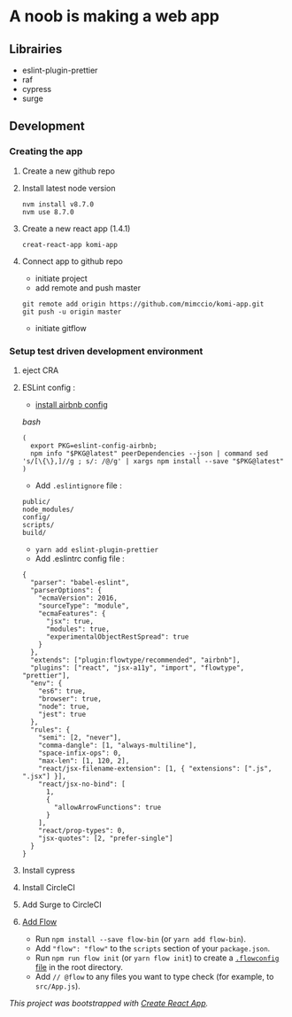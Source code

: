 # A noob is making a web app

## Librairies

- eslint-plugin-prettier
- raf
- cypress
- surge

## Development

### Creating the app

1. Create a new github repo

2. Install latest node version

   ```shell
   nvm install v8.7.0
   nvm use 8.7.0
   ```

3. Create a new react app (1.4.1)

   ```shell
   creat-react-app komi-app
   ```

4. Connect app to github repo

   - initiate project
   - add remote and push master

   ```shell
   git remote add origin https://github.com/mimccio/komi-app.git
   git push -u origin master
   ```

   - initiate gitflow

### Setup test driven development environment

1. eject CRA

2. ESLint config :

   - [install airbnb config](https://github.com/airbnb/javascript/tree/master/packages/eslint-config-airbnb)


   *bash*

   ```shell
   (
     export PKG=eslint-config-airbnb;
     npm info "$PKG@latest" peerDependencies --json | command sed 's/[\{\},]//g ; s/: /@/g' | xargs npm install --save "$PKG@latest"
   )
   ```

   - Add `.eslintignore` file :

   ```
   public/
   node_modules/
   config/
   scripts/
   build/
   ```

   - `yarn add eslint-plugin-prettier`
   - Add .eslintrc config file :

   ```
   {
     "parser": "babel-eslint",
     "parserOptions": {
       "ecmaVersion": 2016,
       "sourceType": "module",
       "ecmaFeatures": {
         "jsx": true,
         "modules": true,
         "experimentalObjectRestSpread": true
       }
     },
     "extends": ["plugin:flowtype/recommended", "airbnb"],
     "plugins": ["react", "jsx-a11y", "import", "flowtype", "prettier"],
     "env": {
       "es6": true,
       "browser": true,
       "node": true,
       "jest": true
     },
     "rules": {
       "semi": [2, "never"],
       "comma-dangle": [1, "always-multiline"],
       "space-infix-ops": 0,
       "max-len": [1, 120, 2],
       "react/jsx-filename-extension": [1, { "extensions": [".js", ".jsx"] }],
       "react/jsx-no-bind": [
         1,
         {
           "allowArrowFunctions": true
         }
       ],
       "react/prop-types": 0,
       "jsx-quotes": [2, "prefer-single"]
     }
   }
   ```

3. Install cypress
4. Install CircleCI
5. Add Surge to CircleCI
6. [Add Flow](https://flow.org/en/docs/tools/create-react-app/)
   - Run `npm install --save flow-bin` (or `yarn add flow-bin`).
   - Add `"flow": "flow"` to the `scripts` section of your `package.json`.
   - Run `npm run flow init` (or `yarn flow init`) to create a [`.flowconfig` file](https://flowtype.org/docs/advanced-configuration.html) in the root directory.
   - Add `// @flow` to any files you want to type check (for example, to `src/App.js`).


*This project was bootstrapped with [Create React App](https://github.com/facebookincubator/create-react-app).*